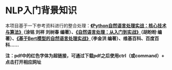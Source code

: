 # NLP入门背景知识
本项目基于一下参考资料进行的整合处理：**[《Python自然语言处理实战：核心技术与算法》](https://item.jd.com/12375644.html)（涂铭 刘祥 刘树春 编著）、[《自然语言处理：从入门到实战》](https://item.jd.com/12874424.html)（胡盼盼 编著）、[《基于Bert模型的自然语言处理实战》](https://item.jd.com/13357124.html)（李金洪 编著）、维基百科、百度百科......**

**注：pdf中的红色字体为超链接，可通过下载pdf之后使用ctrl（或command）+ 点击打开相应网址**
